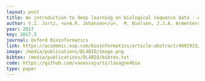 ```yaml
--- 
layout: post
title: An introduction to deep learning on biological sequence data - examples and solutions
author: V.I. Jurtz, <u>A.R. Johansen</u>,  M. Nielsen, J.J.A. Armenteros,  H. Nielsen,  C.K. Sønderby, O. Winther, S.K. Sønderby
year: 2017
key: 2017.3
journal: Oxford Bioinformatics
link: https://academic.oup.com/bioinformatics/article-abstract/4092933/An-introduction-to-Deep-learning-on-biological
image: /media/publications/DL4BIO/image.png
bibtex: /media/publications/DL4BIO/bibtex.txt
code: https://github.com/vanessajurtz/lasagne4bio
type: paper
---
```

